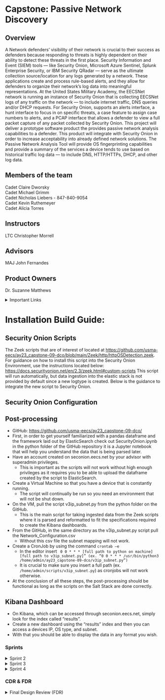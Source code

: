 # Capstone: Passive Network Discovery

## Overview
A Network defenders’ visibility of their network is crucial to their success as defenders because responding to threats is highly dependent on their ability to detect these threats in the first place. Security Information and Event (SIEM) tools — like Security Onion, Microsoft Azure Sentinel, Splunk Enterprise Security, or IBM Security QRadar — serve as the ultimate collection source/location for any logs generated by a network. These applications create and process rule-based alerts, and they allow for defenders to organize their network’s log data into meaningful representations. At the United States Military Academy, the EECSNet network is running an instance of Security Onion that is collecting EECSNet logs of any traffic on the network — to include internet traffic, DNS queries and/or DHCP requests. For Security Onion, supports an alerts interface, a hunt interface to focus in on specific threats, a case feature to assign case numbers to alerts, and a PCAP interface that allows a defender to view a full packet capture of any packet collected by Security Onion. This project will deliver a prototype software product the provides passive network analysis capabilities to a defender. This product will integrate with Security Onion in order to increase acceptability into already defined network solutions. The Passive Network Analysis Tool will provide OS fingerprinting capabilities and provide a summary of the services a device tends to use based on historical traffic log data — to include DNS, HTTP/HTTPs, DHCP, and other log data. 

## Members of the team
Cadet Claire Dworsky   
Cadet Michael Grimm   
Cadet Nicholas Liebers - 847-840-9054   
Cadet Kevin Ruthemeyer   
Cadet Alicia Torres   

## Instructors
LTC Christopher Morrell   

## Advisors
MAJ John Fernandes   

## Product Owners
Dr. Suzanne Matthews 

<details>
<summary>Important Links</summary>     
https://securityonionsolutions.com/      
  
https://docs.securityonion.net/en/2.3/introduction.html  
</details>




# Installation Build Guide:
## Security Onion Scripts
The Zeek scripts that are of interest of located at https://github.com/usma-eecs/ay23_capstone-09-dco/blob/main/Zeek/http/httpOSDetection.zeek.
For guidance on how to install this script into the Security Onion Environment, use the instructions located below: https://docs.securityonion.net/en/2.3/zeek.html#custom-scripts
This script will run automatically, but data ingestion into the elastic stack is not provided by default since a new logtype is created. Below is the guidance to integrate the new script to Security Onion.

## Security Onion Configuration

## Post-processing
*	GitHub: https://github.com/usma-eecs/ay23_capstone-09-dco/
*	First, in order to get yourself familiarized with a pandas dataframe and the framework laid out by ElasticSearch check out SecurityOnion.ipynb  in the python folder of the GitHub repository it is a Jupyter notebook that will help you understand the data that is being parsed later.
*	Have an account created on seconion.eecs.net by your advisor with superadmin privileges.
    *	This is important as the scripts will not work without high enough privileges as it requires you to be able to upload the dataframe created by the script to ElasticSearch.
*	Create a Virtual Machine so that you have a device that is constantly running.
    *	The script will continually be run so you need an environment that will not be shut down.
*	On the VM, pull the script v3ip_subnet.py from the python folder on the GitHub.
    *	This is the main script for taking ingested data from the Zeek scripts where it is parsed and reformatted to fit the specifications required to create the Kibana dashboards.
*	From the GitHub, in the same directory as the v3ip_subnet.py script pull the Network_Configuration.csv
    *	Without this csv file the subnet mapping will not work.
*	Create a CronJob by using the command ```crontab –e```
    *	In the editor insert ``` 0 0 * * * [full path to python on machine] [full path to v3ip_subnet.py]” (ex. “0 0 * * * /usr/bin/python3 /home/admin/ay23_capstone-09-dco/v3ip_subnet.py”)```
    *	It is crucial to make sure you insert a full path (ex.  ```/home/admin/scripts/v3ip_subnet.py```) as cronjobs will not work otherwise.
*	At the conclusion of all these steps, the post-processing should be functional as long as the scripts on the Salt Stack are done correctly.


## Kibana Dashboard
*	On Kibana, which can be accessed through seconion.eecs.net, simply look for the index called “results”.
*	Create a new dashboard using the “results” index and then you can access a devices IP, OS type, and subnet.
*	With that you should be able to display the data in any format you wish.


### Sprints    

<details>

<summary>Sprint 2</summary>

# Sprint 2 Accomplishments  

## Elastic Search   
We have succeeded in dynamically querying ElasticSearch for post processing and then we can return post process data to ElasticSearch. The presets to query this data are: metadata, log, destination, source, and network.    

## Zeek   
We have a successful theoretical configure file to be pushed up to Zeek (see the local.zeek file). This Zeek file can start ingesting software data.    

</details>

<details>

<summary>Sprint 3 </summary>

# Sprint 3 Accomplishments 

## Meeting with our Security Onion Contact   
We met with Mr. Di Giorgio via Teams to ask his professional guidance on how to edit Zeek via the Salt stack.

</details>

<details>

<summary>Sprint 4</summary>

# Sprint 4 Accomplishments 

## Sprint 4 Feedback 
-How was capacity calculated?  
-Include sprint goal completion percentage   
-Potential pie chart for types of OS 

</details>


### CDR & FDR
<details>

<summary>Final Design Review (FDR)</summary>

## FDR Report Feedback 
Block diagram, missing parallel work emphasis, conclusions, explain diagram better (specifically answer the question regarding the design of our contribution to the system), and fix SIEM misspelling on quad chart

## FDR Presentation Feedback  
-Create different length pitches about the project for Projects Day depending on the audience    
-Ensure all group members know it    
-Explain the purpose of passive network discovery (reduces network on a traffic/stealth)    
-Explain why our project is important    
-Know our audience we are presenting to    

</details>

